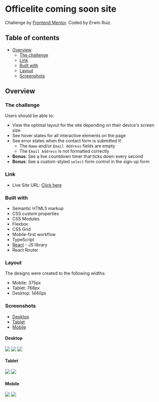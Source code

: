 # Officelite coming soon site

Challenge by [Frontend Mentor](https://www.frontendmentor.io?ref=challenge). Coded by Erwin Ruiz.

## Table of contents

- [Overview](#overview)
  - [The challenge](#the-challenge)
  - [Link](#link)
  - [Built with](#built-with)
  - [Layout](#layout)
  - [Screenshots](#screenshots)

## Overview

### The challenge

Users should be able to:

- View the optimal layout for the site depending on their device's screen size
- See hover states for all interactive elements on the page
- See error states when the contact form is submitted if:
  - The `Name` and/or `Email Address` fields are empty
  - The `Email Address` is not formatted correctly
- **Bonus**: See a live countdown timer that ticks down every second
- **Bonus**: See a custom-styled `select` form control in the sign-up form

### Link

- Live Site URL: [Click here](https://erwinruiz.github.io/officelite-coming-soon-site/)

### Built with

- Semantic HTML5 markup
- CSS custom properties
- CSS Modules
- Flexbox
- CSS Grid
- Mobile-first workflow
- TypeScript
- [React](https://reactjs.org/) - JS library
- React Router

### Layout

The designs were created to the following widths:

- Mobile: 375px
- Tablet: 768px
- Desktop: 1440px

### Screenshots

- [Desktop](#desktop)
- [Tablet](#tablet)
- [Mobile](#mobile)

#### Desktop

![](./screenshots/desktop-design-home-page.png)
![](./screenshots/desktop-design-signup-page.png)
![](./screenshots/desktop-design-signup-page-validation.png)

#### Tablet

![](./screenshots/tablet-design-home-page.png)
![](./screenshots/tablet-design-signup-page.png)

#### Mobile

![](./screenshots/mobile-design-home-page.png)
![](./screenshots/mobile-design-signup-page.png)
